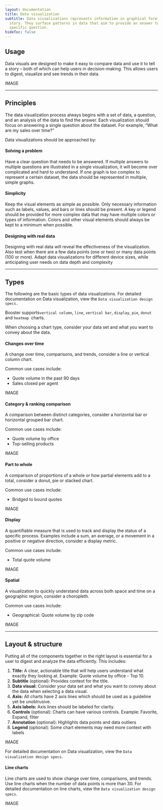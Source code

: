 ```yaml
---
layout: documentation
title: Data visualization
subtitle: Data visualizations represents information in graphical form to tell a
  story. They surface patterns in data that aim to provide an answer to one
  specific question.
hideToc: false
---
```

## Usage

Data visuals are designed to make it easy to compare data and use it to tell a story – both of which can help users in decision-making. This allows users to digest, visualize and see trends in their data.

I﻿MAGE

- - -

## Principles

The data visualization process always begins with a set of data, a question, and an analysis of the data to find the answer. Each visualization should focus on answering a single question about the dataset. For example, “What are my sales over time?”

Data visualizations should be approached by:

<docs-spacer size="small"></docs-spacer>

#### Solving a problem

Have a clear question that needs to be answered. If multiple answers to multiple questions are illustrated in a single visualization, it will become over complicated and hard to understand. If one graph is too complex to represent a certain dataset, the data should be represented in multiple, simple graphs.

#### Simplicity

Keep the visual elements as simple as possible. Only necessary information such as labels, values, and bars or lines should be present. A key or legend should be provided for more complex data that may have multiple colors or types of information. Colors and other visual elements should always be kept to a minimum when possible.

#### Designing with real data

Designing with real data will reveal the effectiveness of the visualization. Also test when there are a few data points (one or two) or many data points (100 or more). Adapt data visualizations for different device sizes, while anticipating user needs on data depth and complexity

- - -

## Types

The following are the basic types of data visualizations. For detailed documentation on Data visualization, view the `Data visualization design specs.`

Booster supports`vertical column`, `line`, `vertical bar`, `display`, `pie`, `donut `and `heatmap `charts.

When choosing a chart type, consider your data set and what you want to convey about the data.

<docs-spacer size="small"></docs-spacer>

#### Changes over time

A change over time, comparisons, and trends, consider a line or vertical column chart.

Common use cases include:

* Quote volume in the past 90 days
* Sales closed per agent

I﻿MAGE

#### Category & ranking comparison

A comparison between distinct categories, consider a horizontal bar or horizontal grouped bar chart.

Common use cases include:

* Quote volume by office
* Top-selling products

I﻿MAGE

#### Part to whole

A comparison of proportions of a whole or how partial elements add to a total, consider a donut, pie or stacked chart.

Common use cases include:

* Bridged to bound quotes

I﻿MAGE

#### Display

A quantifiable measure that is used to track and display the status of a specific process. Examples include a sum, an average, or a movement in a positive or negative direction, consider a display metric.

Common use cases include:

* Total quote volume

I﻿MAGE

#### Spatial

A visualization to quickly understand data across both space and time on a geographic region, consider a choropleth.

Common use cases include:

* Geographical: Quote volume by zip code

I﻿MAGE

- - -

## Layout & structure

Putting all of the components together in the right layout is essential for a user to digest and analyze the data efficiently. This includes:

1. **Title:** A clear, actionable title that will help users understand what exactly they looking at. Example: Quote volume by office - Top 10.
2. **Subtitle** (optional): Provides context for the title.
3. **Data visual:** Consider your data set and what you want to convey about the data when selecting a data visual.
4. **Axis:** All charts have 2 axis lines which should be used as a guideline yet be unobtrusive.
5. **Axis labels:** Axis lines should be labeled for clarity.
6. **Controls** (optional): Charts can have various controls. Example: Favorite, Expand, filter
7. **Annotation** (optional): Highlights data points and data outliers
8. **Legend** (optional): Some chart elements may need more context with labels

I﻿MAGE

For detailed documentation on Data visualization, view the `Data visualization design specs`.

<docs-spacer size="small"></docs-spacer>

#### Line charts

Line charts are used to show change over time, comparisons, and trends. Use line charts when the number of data points is more than 30. For detailed documentation on line charts, view the `Data visualization design specs`.

I﻿MAGE